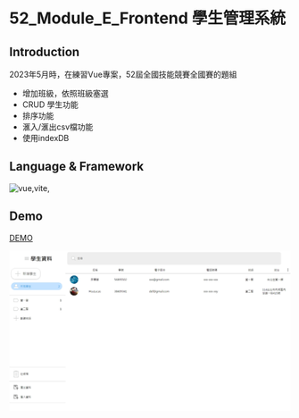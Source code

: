 # 52_Module_E_Frontend 學生管理系統

## Introduction

2023年5月時，在練習Vue專案，52屆全國技能競賽全國賽的題組

- 增加班級，依照班級塞選
- CRUD 學生功能
- 排序功能
- 滙入/滙出csv檔功能
- 使用indexDB

## Language & Framework
![vue,vite,](https://skillicons.dev/icons?theme=light&i=html,css,vue,vite)

## Demo

[DEMO](https://lucashsu95.github.io/web-global-public/52/module_E/)

![alt text](52_Module_E_Frontend/學生管理系統.png)